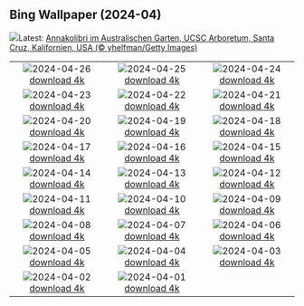 ## Bing Wallpaper (2024-04)
![](https://www.bing.com/th?id=OHR.LeucisticHummingbird_DE-DE2322778119_UHD.jpg&w=1000)Latest: [Annakolibri im Australischen Garten, UCSC Arboretum, Santa Cruz, Kalifornien, USA (© yhelfman/Getty Images)](https://www.bing.com/th?id=OHR.LeucisticHummingbird_DE-DE2322778119_UHD.jpg)

|      |      |      |
| :----: | :----: | :----: |
|![](https://www.bing.com/th?id=OHR.PenguinDirections_DE-DE2082660344_UHD.jpg&pid=hp&w=384&h=216&rs=1&c=4)2024-04-26 [download 4k](https://www.bing.com/th?id=OHR.PenguinDirections_DE-DE2082660344_UHD.jpg)|![](https://www.bing.com/th?id=OHR.KalalochTree_DE-DE1811180664_UHD.jpg&pid=hp&w=384&h=216&rs=1&c=4)2024-04-25 [download 4k](https://www.bing.com/th?id=OHR.KalalochTree_DE-DE1811180664_UHD.jpg)|![](https://www.bing.com/th?id=OHR.TrilliumOntario_DE-DE6034423661_UHD.jpg&pid=hp&w=384&h=216&rs=1&c=4)2024-04-24 [download 4k](https://www.bing.com/th?id=OHR.TrilliumOntario_DE-DE6034423661_UHD.jpg)|
|![](https://www.bing.com/th?id=OHR.TrinityDublin_DE-DE4235141840_UHD.jpg&pid=hp&w=384&h=216&rs=1&c=4)2024-04-23 [download 4k](https://www.bing.com/th?id=OHR.TrinityDublin_DE-DE4235141840_UHD.jpg)|![](https://www.bing.com/th?id=OHR.EarthDayTurtle_DE-DE6584075378_UHD.jpg&pid=hp&w=384&h=216&rs=1&c=4)2024-04-22 [download 4k](https://www.bing.com/th?id=OHR.EarthDayTurtle_DE-DE6584075378_UHD.jpg)|![](https://www.bing.com/th?id=OHR.CologneFlowerBed_DE-DE3966467653_UHD.jpg&pid=hp&w=384&h=216&rs=1&c=4)2024-04-21 [download 4k](https://www.bing.com/th?id=OHR.CologneFlowerBed_DE-DE3966467653_UHD.jpg)|
|![](https://www.bing.com/th?id=OHR.YellowstoneGeyser_DE-DE4718129608_UHD.jpg&pid=hp&w=384&h=216&rs=1&c=4)2024-04-20 [download 4k](https://www.bing.com/th?id=OHR.YellowstoneGeyser_DE-DE4718129608_UHD.jpg)|![](https://www.bing.com/th?id=OHR.OrkneyStones_DE-DE4276550885_UHD.jpg&pid=hp&w=384&h=216&rs=1&c=4)2024-04-19 [download 4k](https://www.bing.com/th?id=OHR.OrkneyStones_DE-DE4276550885_UHD.jpg)|![](https://www.bing.com/th?id=OHR.AvilaSpain_DE-DE5639007447_UHD.jpg&pid=hp&w=384&h=216&rs=1&c=4)2024-04-18 [download 4k](https://www.bing.com/th?id=OHR.AvilaSpain_DE-DE5639007447_UHD.jpg)|
|![](https://www.bing.com/th?id=OHR.SpringCub_DE-DE5388419505_UHD.jpg&pid=hp&w=384&h=216&rs=1&c=4)2024-04-17 [download 4k](https://www.bing.com/th?id=OHR.SpringCub_DE-DE5388419505_UHD.jpg)|![](https://www.bing.com/th?id=OHR.UnionSquareNYC_DE-DE5106138170_UHD.jpg&pid=hp&w=384&h=216&rs=1&c=4)2024-04-16 [download 4k](https://www.bing.com/th?id=OHR.UnionSquareNYC_DE-DE5106138170_UHD.jpg)|![](https://www.bing.com/th?id=OHR.RedBallBelgium_DE-DE7374714252_UHD.jpg&pid=hp&w=384&h=216&rs=1&c=4)2024-04-15 [download 4k](https://www.bing.com/th?id=OHR.RedBallBelgium_DE-DE7374714252_UHD.jpg)|
|![](https://www.bing.com/th?id=OHR.WeenerPrimroses_DE-DE5775502209_UHD.jpg&pid=hp&w=384&h=216&rs=1&c=4)2024-04-14 [download 4k](https://www.bing.com/th?id=OHR.WeenerPrimroses_DE-DE5775502209_UHD.jpg)|![](https://www.bing.com/th?id=OHR.SpringApple_DE-DE5480839920_UHD.jpg&pid=hp&w=384&h=216&rs=1&c=4)2024-04-13 [download 4k](https://www.bing.com/th?id=OHR.SpringApple_DE-DE5480839920_UHD.jpg)|![](https://www.bing.com/th?id=OHR.SunsetArchesNP_DE-DE3760698211_UHD.jpg&pid=hp&w=384&h=216&rs=1&c=4)2024-04-12 [download 4k](https://www.bing.com/th?id=OHR.SunsetArchesNP_DE-DE3760698211_UHD.jpg)|
|![](https://www.bing.com/th?id=OHR.DragonWaterfall_DE-DE4647448695_UHD.jpg&pid=hp&w=384&h=216&rs=1&c=4)2024-04-11 [download 4k](https://www.bing.com/th?id=OHR.DragonWaterfall_DE-DE4647448695_UHD.jpg)|![](https://www.bing.com/th?id=OHR.OwlSiblings_DE-DE4556808000_UHD.jpg&pid=hp&w=384&h=216&rs=1&c=4)2024-04-10 [download 4k](https://www.bing.com/th?id=OHR.OwlSiblings_DE-DE4556808000_UHD.jpg)|![](https://www.bing.com/th?id=OHR.SkagitValleyTulips_DE-DE4476556053_UHD.jpg&pid=hp&w=384&h=216&rs=1&c=4)2024-04-09 [download 4k](https://www.bing.com/th?id=OHR.SkagitValleyTulips_DE-DE4476556053_UHD.jpg)|
|![](https://www.bing.com/th?id=OHR.HedgehogMeadow_DE-DE4306396811_UHD.jpg&pid=hp&w=384&h=216&rs=1&c=4)2024-04-08 [download 4k](https://www.bing.com/th?id=OHR.HedgehogMeadow_DE-DE4306396811_UHD.jpg)|![](https://www.bing.com/th?id=OHR.BeaverDenali_DE-DE4088011437_UHD.jpg&pid=hp&w=384&h=216&rs=1&c=4)2024-04-07 [download 4k](https://www.bing.com/th?id=OHR.BeaverDenali_DE-DE4088011437_UHD.jpg)|![](https://www.bing.com/th?id=OHR.JapanHimeji_DE-DE3876117869_UHD.jpg&pid=hp&w=384&h=216&rs=1&c=4)2024-04-06 [download 4k](https://www.bing.com/th?id=OHR.JapanHimeji_DE-DE3876117869_UHD.jpg)|
|![](https://www.bing.com/th?id=OHR.BahamasSpace_DE-DE5829125320_UHD.jpg&pid=hp&w=384&h=216&rs=1&c=4)2024-04-05 [download 4k](https://www.bing.com/th?id=OHR.BahamasSpace_DE-DE5829125320_UHD.jpg)|![](https://www.bing.com/th?id=OHR.AntelopeBotswana_DE-DE6866899384_UHD.jpg&pid=hp&w=384&h=216&rs=1&c=4)2024-04-04 [download 4k](https://www.bing.com/th?id=OHR.AntelopeBotswana_DE-DE6866899384_UHD.jpg)|![](https://www.bing.com/th?id=OHR.KyrgyzstanRainbow_DE-DE6804066855_UHD.jpg&pid=hp&w=384&h=216&rs=1&c=4)2024-04-03 [download 4k](https://www.bing.com/th?id=OHR.KyrgyzstanRainbow_DE-DE6804066855_UHD.jpg)|
|![](https://www.bing.com/th?id=OHR.JutlandSpring_DE-DE6705207300_UHD.jpg&pid=hp&w=384&h=216&rs=1&c=4)2024-04-02 [download 4k](https://www.bing.com/th?id=OHR.JutlandSpring_DE-DE6705207300_UHD.jpg)|![](https://www.bing.com/th?id=OHR.StGeorgiRide_DE-DE6646277481_UHD.jpg&pid=hp&w=384&h=216&rs=1&c=4)2024-04-01 [download 4k](https://www.bing.com/th?id=OHR.StGeorgiRide_DE-DE6646277481_UHD.jpg)|